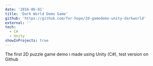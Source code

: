 ```yaml
---
date: '2016-06-01'
title: 'Dark World Demo Game'
github: 'https://github.com/for-hope/2d-gamedemo-unity-darkworld'
external: ''
tech:
  - C#
  - Unity
showInProjects: true
---
```


The first 2D puzzle game demo i made using Unity (C#), test version on Github

